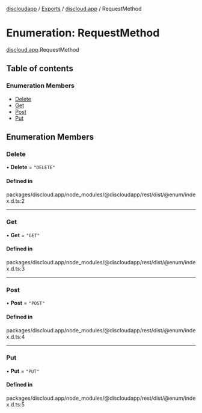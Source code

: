 [discloudapp](../README.md) / [Exports](../modules.md) / [discloud.app](../modules/discloud_app.md) / RequestMethod

# Enumeration: RequestMethod

[discloud.app](../modules/discloud_app.md).RequestMethod

## Table of contents

### Enumeration Members

- [Delete](discloud_app.RequestMethod.md#delete)
- [Get](discloud_app.RequestMethod.md#get)
- [Post](discloud_app.RequestMethod.md#post)
- [Put](discloud_app.RequestMethod.md#put)

## Enumeration Members

### Delete

• **Delete** = ``"DELETE"``

#### Defined in

packages/discloud.app/node_modules/@discloudapp/rest/dist/@enum/index.d.ts:2

___

### Get

• **Get** = ``"GET"``

#### Defined in

packages/discloud.app/node_modules/@discloudapp/rest/dist/@enum/index.d.ts:3

___

### Post

• **Post** = ``"POST"``

#### Defined in

packages/discloud.app/node_modules/@discloudapp/rest/dist/@enum/index.d.ts:4

___

### Put

• **Put** = ``"PUT"``

#### Defined in

packages/discloud.app/node_modules/@discloudapp/rest/dist/@enum/index.d.ts:5
